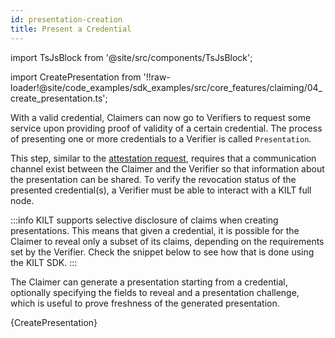 ```yaml
---
id: presentation-creation
title: Present a Credential
---
```


import TsJsBlock from '@site/src/components/TsJsBlock';

import CreatePresentation from '!!raw-loader!@site/code_examples/sdk_examples/src/core_features/claiming/04_create_presentation.ts';

With a valid credential, Claimers can now go to Verifiers to request some service upon providing proof of validity of a certain credential.
The process of presenting one or more credentials to a Verifier is called `Presentation`.

This step, similar to the [attestation request](./02_attestation_request.md), requires that a communication channel exist between the Claimer and the Verifier so that information about the presentation can be shared.
To verify the revocation status of the presented credential(s), a Verifier must be able to interact with a KILT full node.

:::info
KILT supports selective disclosure of claims when creating presentations.
This means that given a credential, it is possible for the Claimer to reveal only a subset of its claims, depending on the requirements set by the Verifier.
Check the snippet below to see how that is done using the KILT SDK.
:::

The Claimer can generate a presentation starting from a credential, optionally specifying the fields to reveal and a presentation challenge, which is useful to prove freshness of the generated presentation.

<TsJsBlock>
  {CreatePresentation}
</TsJsBlock>